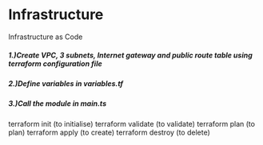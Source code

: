 # Infrastructure
Infrastructure as Code

##### 1.)Create VPC, 3 subnets, Internet gateway and public route table using terraform configuration file

##### 2.)Define variables in variables.tf 

##### 3.)Call the module in main.ts 
terraform init  (to initialise)
terraform validate (to validate)
terraform plan  (to plan)
terraform apply  (to create)
terraform destroy (to delete)
